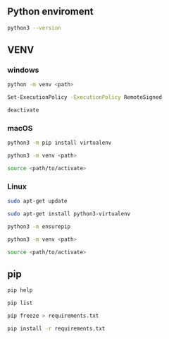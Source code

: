 

## Python enviroment
```bash
python3 --version
```
## VENV
### windows
```bash
python -m venv <path>
```
```bash
Set-ExecutionPolicy -ExecutionPolicy RemoteSigned
```
```bash
deactivate
```
### macOS
```bash
python3 -m pip install virtualenv
```
```bash
python3 -m venv <path>
```
```bash
source <path/to/activate>
```


### Linux
```bash
sudo apt-get update
```
```bash
sudo apt-get install python3-virtualenv
```
```bash
python3 -m ensurepip
```
```bash
python3 -m venv <path>
```
```bash
source <path/to/activate>
```



## pip 
```bash
pip help    
```
```bash
pip list
```
```bash
pip freeze > requirements.txt
```
```bash
pip install -r requirements.txt
```


